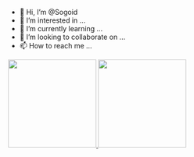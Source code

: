 - 👋 Hi, I’m @Sogoid
- 👀 I’m interested in ...
- 🌱 I’m currently learning ...
- 💞️ I’m looking to collaborate on ...
- 📫 How to reach me ...
<di>
<a href="https://github.com/Sogoid">
<img height="180cm" src="https://github-readme-stats.vercel.app/api?username=Sogoid&show_icons=true&theme=dracula&include_all_commits=true&count_private=true"/>
<img height="180cm" src="https://github-readme-stats.vercel.app/api/top-langs/?username=Sogoid&layout=compact&langs_counts=15&theme=dracula"/>
</di>
<!---
Sogoid/Sogoid is a ✨ special ✨ repository because its `README.md` (this file) appears on your GitHub profile.
You can click the Preview link to take a look at your changes.
--->
